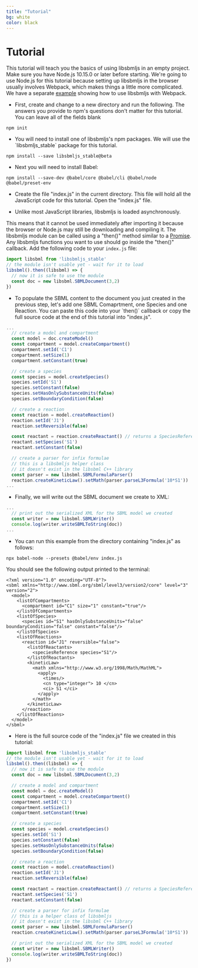 ```yaml
---
title: "Tutorial"
bg: white
color: black
---
```


# Tutorial

This tutorial will teach you the basics of using libsbmljs in an empty project.
Make sure you have Node.js 10.15.0 or later before starting.
We're going to use Node.js for this tutorial because setting up libsbmljs in the browser usually involves Webpack, which makes things a little more complicated. We have a separate [example](https://github.com/libsbmljs/examples) showing how to use libsbmljs with Webpack.

*  <p>First, create and change to a new directory and run the following. The answers you provide to npm's questions don't matter for this tutorial. You can leave all of the fields blank</p>
```
npm init
```

*  <p>You will need to install one of libsbmljs's npm packages. We will use the `libsbmljs_stable` package for this tutorial.</p>
```
npm install --save libsbmljs_stable@beta
```

*  <p>Next you will need to install Babel:</p>
```
npm install --save-dev @babel/core @babel/cli @babel/node @babel/preset-env
```

*  Create the file "index.js" in the current directory. This file will hold all the JavaScript code for this tutorial. Open the "index.js" file.

*  <p>Unlike most JavaScript libraries, libsbmljs is loaded asynchronously.
This means that it cannot be used immediately after importing it
because the browser or Node.js may still be downloading and compiling it.
The libsbmljs module can be called using a "then()" method similar to a <a href="https://developer.mozilla.org/en-US/docs/Web/JavaScript/Reference/Global_Objects/Promise">Promise</a>. Any libsbmljs functions you want to use should go inside the "then()" callback. Add the following code to your `index.js` file:</p>
```javascript
import libsbml from 'libsbmljs_stable'
// the module isn't usable yet - wait for it to load
libsbml().then((libsbml) => {
  // now it is safe to use the module
  const doc = new libsbml.SBMLDocument(3,2)
})
```

*  <p>To populate the SBML content to the document you just created in the previous step, let's add one SBML Comaprtment, one Species and one Reaction. You can paste this code into your `then()` callback or copy the full source code at the end of this tutorial into "index.js".</p>

```javascript
...
  // create a model and compartment
  const model = doc.createModel()
  const compartment = model.createCompartment()
  compartment.setId('C1')
  compartment.setSize(1)
  compartment.setConstant(true)

  // create a species
  const species = model.createSpecies()
  species.setId('S1')
  species.setConstant(false)
  species.setHasOnlySubstanceUnits(false)
  species.setBoundaryCondition(false)

  // create a reaction
  const reaction = model.createReaction()
  reaction.setId('J1')
  reaction.setReversible(false)

  const reactant = reaction.createReactant() // returns a SpeciesReference
  reactant.setSpecies('S1')
  reactant.setConstant(false)

  // create a parser for infix formulae
  // this is a libsbmljs helper class
  // it doesn't exist in the libsbml C++ library
  const parser = new libsbml.SBMLFormulaParser()
  reaction.createKineticLaw().setMath(parser.parseL3Formula('10*S1'))
...
```

*  <p>Finally, we will write out the SBML document we create to XML:</p>
```javascript
...
  // print out the serialized XML for the SBML model we created
  const writer = new libsbml.SBMLWriter()
  console.log(writer.writeSBMLToString(doc))
...
```

*  <p>You can run this example from the directory containing "index.js" as follows:</p>
```
npx babel-node --presets @babel/env index.js
```

You should see the following output printed to the terminal:
```text
<?xml version="1.0" encoding="UTF-8"?>
<sbml xmlns="http://www.sbml.org/sbml/level3/version2/core" level="3" version="2">
  <model>
    <listOfCompartments>
      <compartment id="C1" size="1" constant="true"/>
    </listOfCompartments>
    <listOfSpecies>
      <species id="S1" hasOnlySubstanceUnits="false" boundaryCondition="false" constant="false"/>
    </listOfSpecies>
    <listOfReactions>
      <reaction id="J1" reversible="false">
        <listOfReactants>
          <speciesReference species="S1"/>
        </listOfReactants>
        <kineticLaw>
          <math xmlns="http://www.w3.org/1998/Math/MathML">
            <apply>
              <times/>
              <cn type="integer"> 10 </cn>
              <ci> S1 </ci>
            </apply>
          </math>
        </kineticLaw>
      </reaction>
    </listOfReactions>
  </model>
</sbml>
```

*  Here is the full source code of the "index.js" file we created in this tutorial:

```javascript
import libsbml from 'libsbmljs_stable'
// the module isn't usable yet - wait for it to load
libsbml().then((libsbml) => {
  // now it is safe to use the module
  const doc = new libsbml.SBMLDocument(3,2)

  // create a model and compartment
  const model = doc.createModel()
  const compartment = model.createCompartment()
  compartment.setId('C1')
  compartment.setSize(1)
  compartment.setConstant(true)

  // create a species
  const species = model.createSpecies()
  species.setId('S1')
  species.setConstant(false)
  species.setHasOnlySubstanceUnits(false)
  species.setBoundaryCondition(false)

  // create a reaction
  const reaction = model.createReaction()
  reaction.setId('J1')
  reaction.setReversible(false)

  const reactant = reaction.createReactant() // returns a SpeciesReference
  reactant.setSpecies('S1')
  reactant.setConstant(false)

  // create a parser for infix formulae
  // this is a helper class of libsbmljs
  // it doesn't exist in the libsbml C++ library
  const parser = new libsbml.SBMLFormulaParser()
  reaction.createKineticLaw().setMath(parser.parseL3Formula('10*S1'))

  // print out the serialized XML for the SBML model we created
  const writer = new libsbml.SBMLWriter()
  console.log(writer.writeSBMLToString(doc))
})


```
